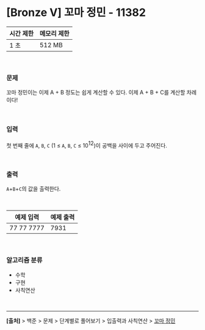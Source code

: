# [Bronze Ⅴ] 꼬마 정민 - 11382

|시간 제한|메모리 제한|
|---|---|
|1 초|512 MB|

<br>

### 문제
꼬마 정민이는 이제 A + B 정도는 쉽게 계산할 수 있다. 이제 A + B + C를 계산할 차례이다!

<br>

### 입력
첫 번째 줄에 `A`, `B`, `C` (1 ≤ `A`, `B`, `C` ≤ 10<span style="vertical-align: super">12</span>)이 공백을 사이에 두고 주어진다.

<br>

### 출력
`A`+`B`+`C`의 값을 출력한다.

<br>

|예제 입력|예제 출력|
|---|---|
|77 77 7777|7931|

<br>

### 알고리즘 분류
* 수학
* 구현
* 사칙연산

<br>

---
**[출처]** > 백준 > 문제 > 단계별로 풀어보기 > 입출력과 사칙연산 > [꼬마 정민](https://www.acmicpc.net/problem/11382)